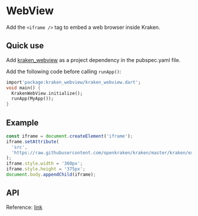 # WebView

Add the `<iframe />` tag to embed a web browser inside Kraken.

## Quick use

Add [kraken_webview](https://pub.dev/packages/kraken_webview) as a project dependency in the pubspec.yaml file.

Add the following code before calling `runApp()`:

```dart
import'package:kraken_webview/kraken_webview.dart';
void main() {
  KrakenWebView.initialize();
  runApp(MyApp());
}
```

## Example

```javascript
const iframe = document.createElement('iframe');
iframe.setAttribute(
  'src',
  'https://raw.githubusercontent.com/openkraken/kraken/master/kraken/example/assets/bundle.js',
);
iframe.style.width = '360px';
iframe.style.height = '375px';
document.body.appendChild(iframe);
```

## API

Reference: [link](https://developer.mozilla.org/zh-CN/docs/Web/HTML/Element/iframe)
